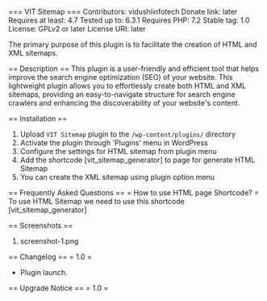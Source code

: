 === VIT Sitemap ===
Contributors: vidushiinfotech
Donate link: later
Requires at least: 4.7
Tested up to: 6.3.1
Requires PHP: 7.2
Stable tag: 1.0
License: GPLv2 or later
License URI: later

The primary purpose of this plugin is to facilitate the creation of HTML and XML sitemaps.

== Description ==
This plugin is a user-friendly and efficient tool that helps improve the search engine optimization (SEO) of your website. This lightweight plugin allows you to effortlessly create both HTML and XML sitemaps, providing an easy-to-navigate structure for search engine crawlers and enhancing the discoverability of your website's content.

== Installation ==
1. Upload `VIT Sitemap` plugin to the `/wp-content/plugins/` directory
2. Activate the plugin through 'Plugins' menu in WordPress
3. Configure the settings for HTML sitemap from plugin menu
4. Add the shortcode [vit_sitemap_generator] to page for generate HTML Sitemap
5. You can create the XML sitemap using plugin option menu

== Frequently Asked Questions ==
= How to use HTML page Shortcode? = 
To use HTML Sitemap we need to use this shortcode [vit_sitemap_generator]

== Screenshots ==
1. screenshot-1.png

== Changelog ==
= 1.0 =
* Plugin launch.

== Upgrade Notice ==
= 1.0 =